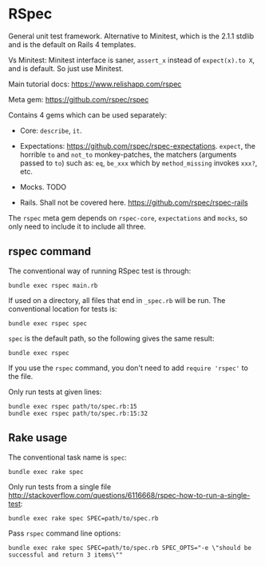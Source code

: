 # RSpec

General unit test framework. Alternative to Minitest,
which is the 2.1.1 stdlib and is the default on Rails 4 templates.

Vs Minitest: Minitest interface is saner, `assert_x` instead of `expect(x).to X`, and is default.
So just use Minitest.

Main tutorial docs: <https://www.relishapp.com/rspec>

Meta gem: <https://github.com/rspec/rspec>

Contains 4 gems which can be used separately:

-   Core: `describe`, `it`.

-   Expectations: <https://github.com/rspec/rspec-expectations>.
    `expect`, the horrible `to` and `not_to` monkey-patches,
    the matchers (arguments passed to `to`) such as: `eq`, `be_xxx`
    which by `method_missing` invokes `xxx?`, etc.

-   Mocks. TODO

-   Rails. Shall not be covered here. <https://github.com/rspec/rspec-rails>

The `rspec` meta gem depends on `rspec-core`, `expectations` and `mocks`,
so only need to include it to include all three.

## rspec command

The conventional way of running RSpec test is through:

    bundle exec rspec main.rb

If used on a directory, all files that end in `_spec.rb` will be run.
The conventional location for tests is:

    bundle exec rspec spec

`spec` is the default path, so the following gives the same result:

    bundle exec rspec

If you use the `rspec` command, you don't need to add `require 'rspec'` to the file.

Only run tests at given lines:

    bundle exec rspec path/to/spec.rb:15
    bundle exec rspec path/to/spec.rb:15:32

## Rake usage

The conventional task name is `spec`:

    bundle exec rake spec

Only run tests from a single file
<http://stackoverflow.com/questions/6116668/rspec-how-to-run-a-single-test>:

    bundle exec rake spec SPEC=path/to/spec.rb

Pass `rspec` command line options:

    bundle exec rake spec SPEC=path/to/spec.rb SPEC_OPTS="-e \"should be successful and return 3 items\""

